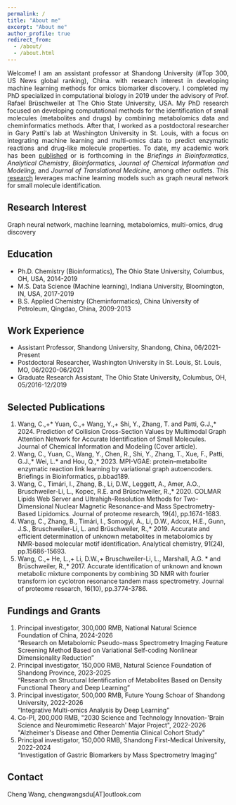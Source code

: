 ```yaml
---
permalink: /
title: "About me"
excerpt: "About me"
author_profile: true
redirect_from: 
  - /about/
  - /about.html
---
```


<div style="text-align: justify;">
Welcome! I am an assistant professor at Shandong University (#Top 300, US News global ranking), China. with research interest in developing machine learning methods for omics biomarker discovery. I completed my PhD specialized in computational biology in 2019 under the advisory of Prof. Rafael Brüschweiler at The Ohio State University, USA. My PhD research focused on developing computational methods for the identification of small molecules (metabolites and drugs) by combining metabolomics data and cheminformatics methods. After that, I worked as a postdoctoral researcher in Gary Patti's lab at Washington University in St. Louis, with a focus on integrating machine learning and multi-omics data to predict enzymatic reactions and drug-like molecule properties. To date, my academic work has been <a href="publications">published</a> or is forthcoming in the <i>Briefings in Bioinformatics</i>, <i>Analytical Chemistry</i>, <i>Bioinformatics</i>, <i>Journal of Chemical Information and Modeling</i>, and <i>Journal of Translational Medicine</i>, among other outlets. This <a href="research">research</a> leverages machine learning models such as graph neural network for small molecule identification.
</div>

## Research Interest
Graph neural network, machine learning, metabolomics, multi-omics, drug discovery

## Education
* Ph.D. Chemistry (Bioinformatics), The Ohio State University, Columbus, OH, USA, 2014-2019
* M.S. Data Science (Machine learning), Indiana University, Bloomington, IN, USA, 2017-2019
* B.S. Applied Chemistry (Cheminformatics), China University of Petroleum, Qingdao, China, 2009-2013

## Work Experience
* Assistant Professor, Shandong University, Shandong, China, 06/2021-Present
* Postdoctoral Researcher, Washington University in St. Louis, St. Louis, MO, 06/2020-06/2021
* Graduate Research Assistant, The Ohio State University, Columbus, OH, 05/2016-12/2019

## Selected Publications
1.	Wang, C.,+* Yuan, C.,+ Wang, Y.,+ Shi, Y., Zhang, T. and Patti, G.J.,* 2024. Prediction of Collision Cross-Section Values by Multimodal Graph Attention Network for Accurate Identification of Small Molecules. Journal of Chemical Information and Modeling (Cover article). 
2.	Wang, C., Yuan, C., Wang, Y., Chen, R., Shi, Y., Zhang, T., Xue, F., Patti, G.J.,* Wei, L.* and Hou, Q.,* 2023. MPI-VGAE: protein–metabolite enzymatic reaction link learning by variational graph autoencoders. Briefings in Bioinformatics, p.bbad189.
3.	Wang, C., Timári, I., Zhang, B., Li, D.W., Leggett, A., Amer, A.O., Bruschweiler-Li, L., Kopec, R.E. and Brüschweiler, R.,* 2020. COLMAR Lipids Web Server and Ultrahigh-Resolution Methods for Two-Dimensional Nuclear Magnetic Resonance-and Mass Spectrometry-Based Lipidomics. Journal of proteome research, 19(4), pp.1674-1683.
4.	Wang, C., Zhang, B., Timári, I., Somogyi, Á., Li, D.W., Adcox, H.E., Gunn, J.S., Bruschweiler-Li, L. and Brüschweiler, R.,* 2019. Accurate and efficient determination of unknown metabolites in metabolomics by NMR-based molecular motif identification. Analytical chemistry, 91(24), pp.15686-15693.
5.	Wang, C.,+ He, L.,+ Li, D.W.,+ Bruschweiler-Li, L., Marshall, A.G. * and Brüschweiler, R.,* 2017. Accurate identification of unknown and known metabolic mixture components by combining 3D NMR with fourier transform ion cyclotron resonance tandem mass spectrometry. Journal of proteome research, 16(10), pp.3774-3786.

## Fundings and Grants
1.	Principal investigator, 300,000 RMB, National Natural Science Foundation of China, 2024-2026 <br>
“Research on Metabolomic Pseudo-mass Spectrometry Imaging Feature Screening Method Based on Variational Self-coding Nonlinear Dimensionality Reduction”
2.	Principal investigator, 150,000 RMB, Natural Science Foundation of Shandong Province, 2023-2025 <br>
“Research on Structural Identification of Metabolites Based on Density Functional Theory and Deep Learning”
3.	Principal investigator, 500,000 RMB, Future Young Schoar of Shandong University, 2022-2026 <br>
“Integrative Multi-omics Analysis by Deep Learning”
4.	Co-PI, 200,000 RMB, "2030 Science and Technology Innovation-'Brain Science and Neuromimetic Research' Major Project", 2022-2026 <br>
"Alzheimer's Disease and Other Dementia Clinical Cohort Study"
5.	Principal investigator, 150,000 RMB, Shandong First-Medical University, 2022-2024 <br>
“Investigation of Gastric Biomarkers by Mass Spectrometry Imaging”

## Contact
Cheng Wang, chengwangsdu[AT]outlook.com